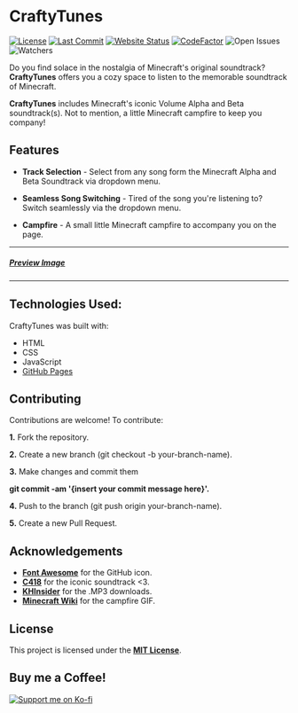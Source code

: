 # CraftyTunes

[![License](https://img.shields.io/badge/License-MIT-blue.svg?style=flat-square)](https://github.com/inttter/CraftyTunes/blob/main/LICENSE) 
[![Last Commit](https://img.shields.io/github/last-commit/inttter/CraftyTunes?style=flat-square)](https://github.com/inttter/PetTheCat/commits/main)
[![Website Status](https://img.shields.io/website?url=https%3A%2F%2Finttter.github.io%2FCraftyTunes%2F)](https://inttter.github.io/CraftyTunes/)
[![CodeFactor](https://www.codefactor.io/repository/github/inttter/craftytunes/badge/main)](https://www.codefactor.io/repository/github/inttter/craftytunes/overview/main)
![Open Issues](https://img.shields.io/github/issues/inttter/CraftyTunes?style=flat-square)
![Watchers](https://img.shields.io/github/watchers/inttter/CraftyTunes?style=flat-square)


Do you find solace in the nostalgia of Minecraft's original soundtrack? **CraftyTunes** offers you a cozy space to listen to the memorable soundtrack of Minecraft.

**CraftyTunes** includes Minecraft's iconic Volume Alpha and Beta soundtrack(s). Not to mention, a little Minecraft campfire to keep you company!

## Features
+ **Track Selection** - Select from any song form the Minecraft Alpha and Beta Soundtrack via dropdown menu.

+ **Seamless Song Switching** - Tired of the song you're listening to? Switch seamlessly via the dropdown menu.

+ **Campfire** - A small little Minecraft campfire to accompany you on the page.
---
 ##### [Preview Image](https://cdn.discordapp.com/attachments/892836872118763543/1176279400854065162/PreviewMC.jpg?ex=656e4a8f&is=655bd58f&hm=d13625812f19b36f887e7f0ab8113bb3707b0d884b62f108c76fefe6decb8feb&)
---

## Technologies Used:
CraftyTunes was built with:

+ HTML
+ CSS
+ JavaScript
+ [GitHub Pages](https://pages.github.com)

## Contributing
Contributions are welcome! To contribute:

**1.** Fork the repository.

**2.** Create a new branch (git checkout -b your-branch-name).

**3.** Make changes and commit them 

**git commit -am '{insert your commit message here}'.**

**4.** Push to the branch (git push origin your-branch-name).

**5.** Create a new Pull Request.

## Acknowledgements

+ [**Font Awesome**](https://fontawesome.com) for the GitHub icon.
+ [**C418**](https://twitter.com/C418?ref_src=twsrc%5Egoogle%7Ctwcamp%5Eserp%7Ctwgr%5Eauthor) for the iconic soundtrack <3.
+ [**KHInsider**](https://downloads.khinsider.com/game-soundtracks/album/minecraft) for the .MP3 downloads.
+ [**Minecraft Wiki**](https://minecraft.fandom.com/wiki/Campfire) for the campfire GIF.

## License
This project is licensed under the [**MIT License**](LICENSE).

## Buy me a Coffee!
[![Support me on Ko-fi](https://img.shields.io/badge/Support%20me%20on-Ko--fi-FF5E5B?style=flat-square&logo=ko-fi&logoColor=white)](https://ko-fi.com/intter)
